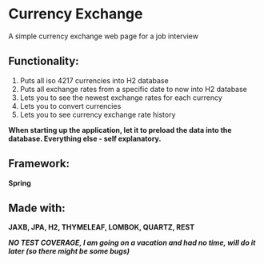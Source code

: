 # Currency Exchange
A simple currency exchange web page for a job interview

## Functionality:
1. Puts all iso 4217 currencies into H2 database
2. Puts all exchange rates from a specific date to now into H2 database
3. Lets you to see the newest exchange rates for each currency
4. Lets you to convert currencies
5. Lets you to see currency exchange rate history

**When starting up the application, let it to preload the data into the database. Everything else - self explanatory.**

## Framework:
**Spring**
## Made with:
**JAXB, JPA, H2, THYMELEAF, LOMBOK, QUARTZ, REST**

_**NO TEST COVERAGE, I am going on a vacation and had no time, will do it later (so there might be some bugs)**_
